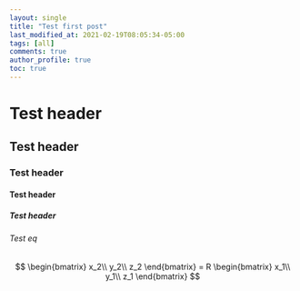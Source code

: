 ```yaml
---
layout: single
title: "Test first post"
last_modified_at: 2021-02-19T08:05:34-05:00
tags: [all]
comments: true
author_profile: true
toc: true
---
```


# Test header
## Test header
### Test header
#### Test header
##### Test header
###### Test eq


$$
\begin{bmatrix}
x_2\\
y_2\\
z_2  
\end{bmatrix}
= R \begin{bmatrix}
                  x_1\\
                  y_1\\
                  z_1  
                  \end{bmatrix}
$$